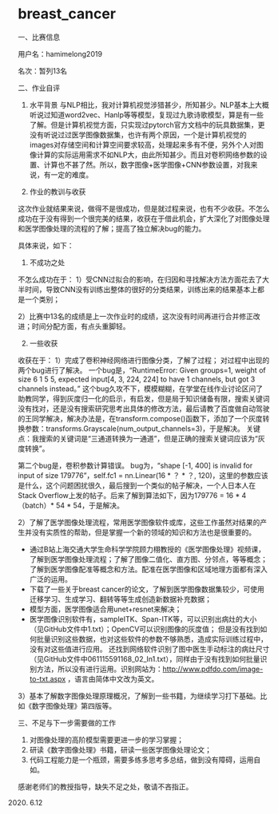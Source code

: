 # breast_cancer

一、比赛信息

用户名：hamimelong2019

名次：暂列13名

二、作业自评

1. 水平背景
与NLP相比，我对计算机视觉涉猎甚少，所知甚少。NLP基本上大概听说过知道word2vec、Hanlp等等模型，复现过九歌诗歌模型，算是有一些了解。但是计算机视觉方面，只实现过pytorch官方文档中的玩具数据集，更没有听说过过医学图像数据集，也许有两个原因，一个是计算机视觉的images对存储空间和计算空间要求较高，处理起来多有不便，另外个人对图像计算的实际运用需求不如NLP大，由此所知甚少。而且对卷积网络参数的设置、计算也不甚了然。所以，数字图像+医学图像+CNN参数设置，对我来说，有一定的难度。

2. 作业的教训与收获

这次作业就结果来说，做得不是很成功，但是就过程来说，也有不少收获。不怎么成功在于没有得到一个很完美的结果，收获在于借此机会，扩大深化了对图像处理和医学图像处理的流程的了解；提高了独立解决bug的能力。

具体来说，如下：

1. 不成功之处

不怎么成功在于：
1）受CNN过拟合的影响，在归因和寻找解决方法方面花去了大半时间，导致CNN没有训练出整体的很好的分类结果，训练出来的结果基本上都是一个类别；

2）比赛中13名的成绩是上一次作业时的成绩，这次没有时间再进行合并修正改进；时间分配方面，有点头重脚轻。

2. 一些收获

收获在于：
1）完成了卷积神经网络进行图像分类，了解了过程；
   对过程中出现的两个bug进行了解决。
   一个bug是，“RuntimeError: Given groups=1, weight of size 6 1 5 5, expected input[4, 3, 224, 224] to have 1 channels, but got 3 channels instead。”
   这个bug久攻不下，模模糊糊，在学堂在线作业讨论区问了助教同学，得到灰度归一化的启示，有启发，但是局于知识储备有限，搜索关键词没有找对，还是没有搜索研究思考出具体的修改方法，最后请教了百度做自动驾驶的王同学解决，解决办法是，在transform.compose()函数下，添加了一个灰度转换参数：transforms.Grayscale(num_output_channels=3)，于是解决。
   关键点：我搜索的关键词是“三通道转换为一通道”，但是正确的搜索关键词应该为“灰度转换”。
   
   第二个bug是，卷积参数计算错误。
   bug为，“shape [-1, 400] is invalid for input of size 179776”，self.fc1 = nn.Linear(16 * ？ * ？, 120)，这里的参数应该是什么，这个问题困扰很久，最后搜到一个类似的帖子解决，一个人日本人在Stack Overflow上发的帖子。后来了解到算法如下，因为179776 = 16 * 4 （batch）* 54 * 54，于是解决。
   
2）了解了医学图像处理流程，常用医学图像软件或库，这些工作虽然对结果的产生并没有实质性的帮助，但是掌握一个新的领域的知识和方法也是很重要的。
* 通过B站上海交通大学生命科学学院顾力栩教授的《医学图像处理》视频课，了解到医学图像处理流程；了解了图像二值化、直方图、分邻点，等等概念；了解到医学图像配准等概念和方法。配准在医学图像和区域地理方面都有深入广泛的运用。
* 下载了一些关于breast cancer的论文，了解到医学图像数据集较少，可使用迁移学习、生成学习、翻转等等生成创造新数据补充数据；
* 模型方面，医学图像适合用unet+resnet来解决；
* 医学图像识别软件有，sampleITK、Span-ITK等，可以识别出病灶的大小（见GitHub文件中1.txt）；OpenCV可以识别图像的灰度值；
但是没有找到如何批量识别这些数据，也对这些软件的参数不够熟悉，造成实际训练过程中，没有对这些值进行应用。
还找到网络软件识别了图中医生手动标注的病灶尺寸（见GitHub文件中061115591168_02_In1.txt），同样由于没有找到如何批量识别方法，所以没有进行运用。识别网站为：http://www.pdfdo.com/image-to-txt.aspx ，语言由简体中文改为英文。

3）基本了解数字图像处理原理概况，了解到一些书籍，为继续学习打下基础。比如《数字图像处理》第四版等。

三、不足与下一步需要做的工作
1. 对图像处理的高阶模型需要更进一步的学习掌握；
2. 研读《数字图像处理》书籍，研读一些医学图像处理论文；
3. 代码工程能力是一个瓶颈，需要多练多思考多总结，做到没有障碍，运用自如。

感谢老师们的教授指导，缺失不足之处，敬请不吝指正。

2020. 6.12
